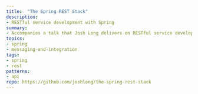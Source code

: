 ```yaml
---
title:  "The Spring REST Stack"
description:
- RESTful service development with Spring
summary:
- Accompanies a talk that Josh Long delivers on RESTful service development with Spring
topics:
- spring
- messaging-and-integration
tags:
- spring
- rest
patterns:
- api
repo: https://github.com/joshlong/the-spring-rest-stack
---
```



